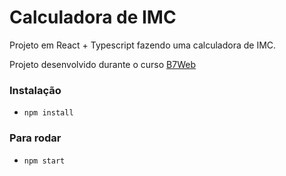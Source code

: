 # Calculadora de IMC

Projeto em React + Typescript
fazendo uma calculadora de IMC.

Projeto desenvolvido durante o
curso [B7Web](https://b7web.com.br)

### Instalação

- `npm install`

### Para rodar

- `npm start`

